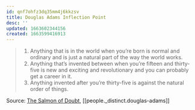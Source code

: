 ```yaml
---
id: qnf7ohfz3dq35mm4j6kkzsv
title: Douglas Adams Inflection Point
desc: ''
updated: 1663602344156
created: 1663599416913
---
```


> 1. Anything that is in the world when you’re born is normal and ordinary and is just a natural part of the way the world works.
> 2. Anything that’s invented between when you’re fifteen and thirty-five is new and exciting and revolutionary and you can probably get a career in it.
> 3. Anything invented after you’re thirty-five is against the natural order of things.

Source: [The Salmon of Doubt](https://www.google.co.uk/books/edition/The_Salmon_of_Doubt/xU3m_s5O7yMC?hl=en&gbpv=0), [[people._distinct.douglas-adams]] 
